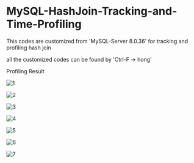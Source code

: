 # MySQL-HashJoin-Tracking-and-Time-Profiling
This codes are customized from 'MySQL-Server 8.0.36' for tracking and profiling hash join


all the customized codes can be found by 'Ctrl-F -> hong'



Profiling Result

![1](https://github.com/user-attachments/assets/490db56b-0135-4f27-8a2e-ac89bdd890d1)

![2](https://github.com/user-attachments/assets/1d9aced6-728c-4056-81c7-125d8e980b5b)

![3](https://github.com/user-attachments/assets/f63c1a4d-4f36-4907-85f2-6aed101abf0f)

![4](https://github.com/user-attachments/assets/b1e1b21a-261d-4b48-9e32-8adc26e76da8)

![5](https://github.com/user-attachments/assets/8c410a74-a81c-4684-ab17-350116bb19b8)

![6](https://github.com/user-attachments/assets/931bfa8c-06ae-4d10-819f-20adf6c92f28)

![7](https://github.com/user-attachments/assets/9e82e487-ddde-40b0-990a-fc98a0dc140f)
